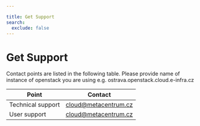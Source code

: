 ```yaml
---

title: Get Support
search:
  exclude: false
---
```


# Get Support

Contact points are listed in the following table. Please provide name of instance of openstack you are using e.g. ostrava.openstack.cloud.e-infra.cz

| Point                    | Contact                                                        |
|--------------------------|----------------------------------------------------------------|
| Technical support        | cloud@metacentrum.cz                                           |
| User support             | cloud@metacentrum.cz                                           |
